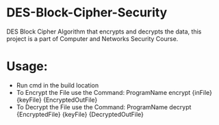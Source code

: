 # DES-Block-Cipher-Security
DES Block Cipher Algorithm that encrypts and decrypts the data, this project is a part of Computer and Networks Security Course.


# Usage:
- Run cmd in the build location
- To Encrypt the File use the Command: ProgramName encrypt {inFile} {keyFile} {EncryptedOutFile}
- To Decrypt the File use the Command: ProgramName decrypt {EncryptedFile} {keyFile} {DecryptedOutFile}
